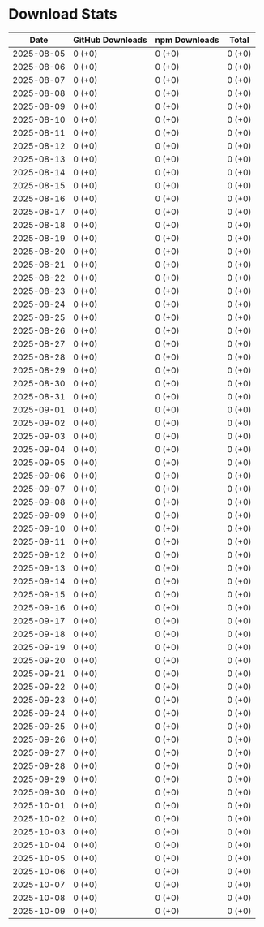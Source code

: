 # Download Stats

| Date       | GitHub Downloads | npm Downloads | Total  |
| ---------- | ---------------- | ------------- | ------ |
| 2025-08-05 | 0 (+0)           | 0 (+0)        | 0 (+0) |
| 2025-08-06 | 0 (+0)           | 0 (+0)        | 0 (+0) |
| 2025-08-07 | 0 (+0)           | 0 (+0)        | 0 (+0) |
| 2025-08-08 | 0 (+0)           | 0 (+0)        | 0 (+0) |
| 2025-08-09 | 0 (+0)           | 0 (+0)        | 0 (+0) |
| 2025-08-10 | 0 (+0)           | 0 (+0)        | 0 (+0) |
| 2025-08-11 | 0 (+0)           | 0 (+0)        | 0 (+0) |
| 2025-08-12 | 0 (+0)           | 0 (+0)        | 0 (+0) |
| 2025-08-13 | 0 (+0)           | 0 (+0)        | 0 (+0) |
| 2025-08-14 | 0 (+0)           | 0 (+0)        | 0 (+0) |
| 2025-08-15 | 0 (+0)           | 0 (+0)        | 0 (+0) |
| 2025-08-16 | 0 (+0)           | 0 (+0)        | 0 (+0) |
| 2025-08-17 | 0 (+0)           | 0 (+0)        | 0 (+0) |
| 2025-08-18 | 0 (+0)           | 0 (+0)        | 0 (+0) |
| 2025-08-19 | 0 (+0)           | 0 (+0)        | 0 (+0) |
| 2025-08-20 | 0 (+0)           | 0 (+0)        | 0 (+0) |
| 2025-08-21 | 0 (+0)           | 0 (+0)        | 0 (+0) |
| 2025-08-22 | 0 (+0)           | 0 (+0)        | 0 (+0) |
| 2025-08-23 | 0 (+0)           | 0 (+0)        | 0 (+0) |
| 2025-08-24 | 0 (+0)           | 0 (+0)        | 0 (+0) |
| 2025-08-25 | 0 (+0)           | 0 (+0)        | 0 (+0) |
| 2025-08-26 | 0 (+0)           | 0 (+0)        | 0 (+0) |
| 2025-08-27 | 0 (+0)           | 0 (+0)        | 0 (+0) |
| 2025-08-28 | 0 (+0)           | 0 (+0)        | 0 (+0) |
| 2025-08-29 | 0 (+0)           | 0 (+0)        | 0 (+0) |
| 2025-08-30 | 0 (+0)           | 0 (+0)        | 0 (+0) |
| 2025-08-31 | 0 (+0)           | 0 (+0)        | 0 (+0) |
| 2025-09-01 | 0 (+0)           | 0 (+0)        | 0 (+0) |
| 2025-09-02 | 0 (+0)           | 0 (+0)        | 0 (+0) |
| 2025-09-03 | 0 (+0)           | 0 (+0)        | 0 (+0) |
| 2025-09-04 | 0 (+0)           | 0 (+0)        | 0 (+0) |
| 2025-09-05 | 0 (+0)           | 0 (+0)        | 0 (+0) |
| 2025-09-06 | 0 (+0)           | 0 (+0)        | 0 (+0) |
| 2025-09-07 | 0 (+0)           | 0 (+0)        | 0 (+0) |
| 2025-09-08 | 0 (+0)           | 0 (+0)        | 0 (+0) |
| 2025-09-09 | 0 (+0)           | 0 (+0)        | 0 (+0) |
| 2025-09-10 | 0 (+0)           | 0 (+0)        | 0 (+0) |
| 2025-09-11 | 0 (+0)           | 0 (+0)        | 0 (+0) |
| 2025-09-12 | 0 (+0)           | 0 (+0)        | 0 (+0) |
| 2025-09-13 | 0 (+0)           | 0 (+0)        | 0 (+0) |
| 2025-09-14 | 0 (+0)           | 0 (+0)        | 0 (+0) |
| 2025-09-15 | 0 (+0)           | 0 (+0)        | 0 (+0) |
| 2025-09-16 | 0 (+0)           | 0 (+0)        | 0 (+0) |
| 2025-09-17 | 0 (+0)           | 0 (+0)        | 0 (+0) |
| 2025-09-18 | 0 (+0)           | 0 (+0)        | 0 (+0) |
| 2025-09-19 | 0 (+0)           | 0 (+0)        | 0 (+0) |
| 2025-09-20 | 0 (+0)           | 0 (+0)        | 0 (+0) |
| 2025-09-21 | 0 (+0)           | 0 (+0)        | 0 (+0) |
| 2025-09-22 | 0 (+0)           | 0 (+0)        | 0 (+0) |
| 2025-09-23 | 0 (+0)           | 0 (+0)        | 0 (+0) |
| 2025-09-24 | 0 (+0)           | 0 (+0)        | 0 (+0) |
| 2025-09-25 | 0 (+0)           | 0 (+0)        | 0 (+0) |
| 2025-09-26 | 0 (+0)           | 0 (+0)        | 0 (+0) |
| 2025-09-27 | 0 (+0)           | 0 (+0)        | 0 (+0) |
| 2025-09-28 | 0 (+0)           | 0 (+0)        | 0 (+0) |
| 2025-09-29 | 0 (+0)           | 0 (+0)        | 0 (+0) |
| 2025-09-30 | 0 (+0)           | 0 (+0)        | 0 (+0) |
| 2025-10-01 | 0 (+0)           | 0 (+0)        | 0 (+0) |
| 2025-10-02 | 0 (+0)           | 0 (+0)        | 0 (+0) |
| 2025-10-03 | 0 (+0)           | 0 (+0)        | 0 (+0) |
| 2025-10-04 | 0 (+0)           | 0 (+0)        | 0 (+0) |
| 2025-10-05 | 0 (+0)           | 0 (+0)        | 0 (+0) |
| 2025-10-06 | 0 (+0)           | 0 (+0)        | 0 (+0) |
| 2025-10-07 | 0 (+0)           | 0 (+0)        | 0 (+0) |
| 2025-10-08 | 0 (+0)           | 0 (+0)        | 0 (+0) |
| 2025-10-09 | 0 (+0)           | 0 (+0)        | 0 (+0) |
